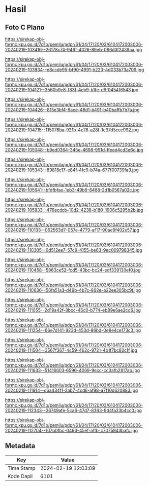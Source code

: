 # Hasil

## Foto C Plano

https://sirekap-obj-formc.kpu.go.id/7d1b/pemilu/pdpr/61/04/17/20/03/6104172003006-20240219-103416--26178c74-946f-4026-89eb-086d3f2439aa.jpg

https://sirekap-obj-formc.kpu.go.id/7d1b/pemilu/pdpr/61/04/17/20/03/6104172003006-20240219-103834--e8ccde95-bf90-4991-b223-4d033b73a709.jpg

https://sirekap-obj-formc.kpu.go.id/7d1b/pemilu/pdpr/61/04/17/20/03/6104172003006-20240219-104121--3560b9e8-f83f-4eb9-b1fe-d6f0454f6543.jpg

https://sirekap-obj-formc.kpu.go.id/7d1b/pemilu/pdpr/61/04/17/20/03/6104172003006-20240219-104426--815e3bf4-6ace-48d1-b491-b40baffb7b7a.jpg

https://sirekap-obj-formc.kpu.go.id/7d1b/pemilu/pdpr/61/04/17/20/03/6104172003006-20240219-104715--115076ba-921b-4c78-a28f-1c37d5cee992.jpg

https://sirekap-obj-formc.kpu.go.id/7d1b/pemilu/pdpr/61/04/17/20/03/6104172003006-20240219-105048--b9ed0364-345e-4698-951d-ffeed4cd3e6d.jpg

https://sirekap-obj-formc.kpu.go.id/7d1b/pemilu/pdpr/61/04/17/20/03/6104172003006-20240219-105343--89818c17-e84f-4fc9-b74a-677f00739fa3.jpg

https://sirekap-obj-formc.kpu.go.id/7d1b/pemilu/pdpr/61/04/17/20/03/6104172003006-20240219-105641--bfdfbfae-1eb3-49b9-8468-2d1b0567a02c.jpg

https://sirekap-obj-formc.kpu.go.id/7d1b/pemilu/pdpr/61/04/17/20/03/6104172003006-20240219-105833--476ecdcb-10d2-4238-b180-1906c5295b2b.jpg

https://sirekap-obj-formc.kpu.go.id/7d1b/pemilu/pdpr/61/04/17/20/03/6104172003006-20240219-110133--062563d7-057e-4779-af17-90ae9f402e57.jpg

https://sirekap-obj-formc.kpu.go.id/7d1b/pemilu/pdpr/61/04/17/20/03/6104172003006-20240219-110305--0d512ee7-57c9-4155-be63-9ec009798345.jpg

https://sirekap-obj-formc.kpu.go.id/7d1b/pemilu/pdpr/61/04/17/20/03/6104172003006-20240219-110458--5863ce52-fcd5-43bc-bc24-edf339130ef0.jpg

https://sirekap-obj-formc.kpu.go.id/7d1b/pemilu/pdpr/61/04/17/20/03/6104172003006-20240219-110636--56fa51a3-d49b-4b7c-862e-a22ee305bc9f.jpg

https://sirekap-obj-formc.kpu.go.id/7d1b/pemilu/pdpr/61/04/17/20/03/6104172003006-20240219-111055--2d19a42f-8bcc-46c0-b774-eb89e6ae2cd6.jpg

https://sirekap-obj-formc.kpu.go.id/7d1b/pemilu/pdpr/61/04/17/20/03/6104172003006-20240219-111254--66e7d141-923d-453d-86bd-0e8e4ce173c3.jpg

https://sirekap-obj-formc.kpu.go.id/7d1b/pemilu/pdpr/61/04/17/20/03/6104172003006-20240219-111504--3567f367-4c59-462c-9721-4b1f7bc82c1f.jpg

https://sirekap-obj-formc.kpu.go.id/7d1b/pemilu/pdpr/61/04/17/20/03/6104172003006-20240219-111633--51416603-6596-4069-9ecc-cc3afb2817ab.jpg

https://sirekap-obj-formc.kpu.go.id/7d1b/pemilu/pdpr/61/04/17/20/03/6104172003006-20240219-111914--c6a434f1-2ab7-4cd6-af98-a7f10d620883.jpg

https://sirekap-obj-formc.kpu.go.id/7d1b/pemilu/pdpr/61/04/17/20/03/6104172003006-20240219-112343--36749afe-5ca6-47d7-8363-9d4fa33b4cc0.jpg

https://sirekap-obj-formc.kpu.go.id/7d1b/pemilu/pdpr/61/04/17/20/03/6104172003006-20240219-112704--107b0fbc-0493-45ef-a1fb-c7075943bafc.jpg


## Metadata

| Key        | Value               |
| ---------- | ------------------- |
| Time Stamp | 2024-02-19 12:03:09 |
| Kode Dapil | 6101                |



